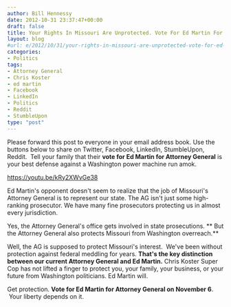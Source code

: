 ```yaml
---
author: Bill Hennessy
date: 2012-10-31 23:37:47+00:00
draft: false
title: Your Rights In Missouri Are Unprotected. Vote For Ed Martin For Your Own Security
layout: blog
#url: e/2012/10/31/your-rights-in-missouri-are-unprotected-vote-for-ed-martin-for-your-own-security/
categories:
- Politics
tags:
- Attorney General
- Chris Koster
- ed martin
- Facebook
- LinkedIn
- Politics
- Reddit
- StumbleUpon
type: "post"
---
```


Please forward this post to everyone in your email address book. Use the buttons below to share on Twitter, Facebook, LinkedIn, StumbleUpon, Reddit.  Tell your family that their **vote for Ed Martin for Attorney General** is your best defense against a Washington power machine run amok.

https://youtu.be/kRy2XWvGe38

Ed Martin's opponent doesn't seem to realize that the job of Missouri's Attorney General is to represent our state. The AG isn't just some high-ranking prosecutor. We have many fine prosecutors protecting us in almost every jurisdiction.

Yes, the Attorney General's office gets involved in state prosecutions. ** But the Attorney General also protects Missouri from Washington overreach.**

Well, the AG is supposed to protect Missouri's interest.  We've been without protection against federal meddling for years. **That's the key distinction between our current Attorney General and Ed Martin.** Chris Koster Super Cop has not lifted a finger to protect you, your family, your business, or your future from Washington politicians. Ed Martin will.

Get protection. **Vote for Ed Martin for Attorney General on November 6**.  Your liberty depends on it.
